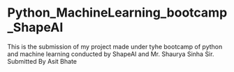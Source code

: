 # Python_MachineLearning_bootcamp_ShapeAI
This is the submission of my project made under tyhe bootcamp of python and machine learning conducted by ShapeAI and Mr. Shaurya Sinha Sir. Submitted By Asit Bhate 

